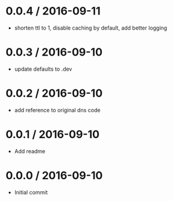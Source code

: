 
0.0.4 / 2016-09-11
==================

  * shorten ttl to 1, disable caching by default, add better logging

0.0.3 / 2016-09-10
==================

  * update defaults to .dev

0.0.2 / 2016-09-10
==================

  * add reference to original dns code

0.0.1 / 2016-09-10
==================

  * Add readme

0.0.0 / 2016-09-10
==================

  * Initial commit
